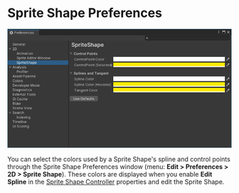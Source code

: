 # Sprite Shape Preferences

![Sprite Shape Preferences](images/SpriteShape_Preferences.png)

You can select the colors used by a Sprite Shape's spline and control points through the Sprite Shape Preferences window (menu: **Edit > Preferences > 2D > Sprite Shape**). These colors are displayed when you enable **Edit Spline** in the [Sprite Shape Controller](SSController.md) properties and edit the Sprite Shape.
